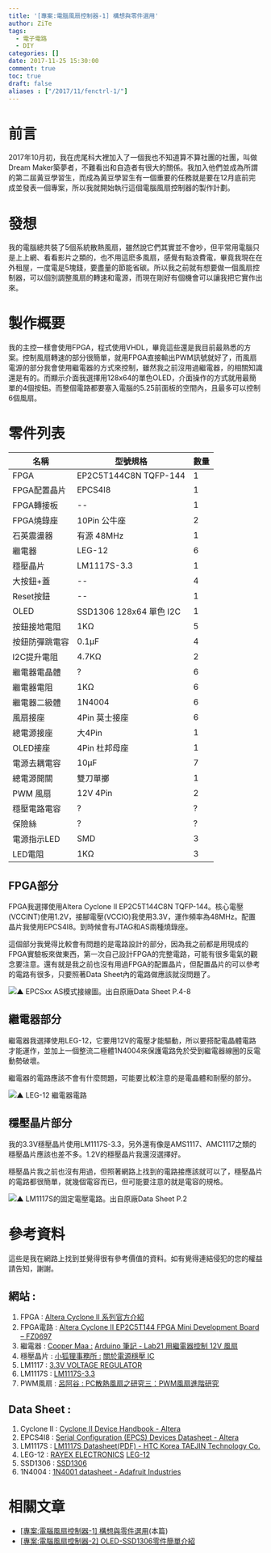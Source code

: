 ```yaml
---
title: '[專案:電腦風扇控制器-1] 構想與零件選用'
author: ZiTe
tags:
  - 電子電路
  - DIY
categories: []
date: 2017-11-25 15:30:00
comment: true
toc: true
draft: false
aliases : ["/2017/11/fenctrl-1/"]
---
```

# 前言

2017年10月初，我在虎尾科大裡加入了一個我也不知道算不算社團的社團，叫做Dream Maker築夢者，不難看出和自造者有很大的關係。我加入他們並成為所謂的第二屆黃豆學習生，而成為黃豆學習生有一個重要的任務就是要在12月底前完成並發表一個專案，所以我就開始執行這個電腦風扇控制器的製作計劃。  

<!--more-->

# 發想

我的電腦總共裝了5個系統散熱風扇，雖然說它們其實並不會吵，但平常用電腦只是上上網、看看影片之類的，也不用這麽多風扇，感覺有點浪費電，畢竟我現在在外租屋，一度電是5塊錢，要盡量的節能省碳。所以我之前就有想要做一個風扇控制器，可以個別調整風扇的轉速和電源，而現在剛好有個機會可以讓我把它實作出來。 

# 製作概要

我的主控一樣會使用FPGA，程式使用VHDL，畢竟這些還是我目前最熟悉的方案。控制風扇轉速的部分很簡單，就用FPGA直接輸出PWM訊號就好了，而風扇電源的部分我會使用繼電器的方式來控制，雖然我之前沒用過繼電器，的相關知識還是有的。而顯示介面我選擇用128x64的單色OLED，介面操作的方式就用最簡單的4個按鈕。而整個電路都要塞入電腦的5.25前面板的空間內，且最多可以控制6個風扇。  

# 零件列表

|名稱|型號規格|數量|
|--- |--- |--- |
|FPGA|EP2C5T144C8N TQFP-144|1|
|FPGA配置晶片|EPCS4I8|1|
|FPGA轉接板|--|1|
|FPGA燒錄座|10Pin 公牛座|2|
|石英震盪器|有源 48MHz|1|
|繼電器|LEG-12|6|
|穩壓晶片|LM1117S-3.3|1|
|大按鈕+蓋|--|4|
|Reset按鈕|--|1|
|OLED|SSD1306 128x64 單色 I2C|1|
|按鈕接地電阻|1KΩ|5|
|按鈕防彈跳電容|0.1μF|4|
|I2C提升電阻|4.7KΩ|2|
|繼電器電晶體|?|6|
|繼電器電阻|1KΩ|6|
|繼電器二級體|1N4004|6|
|風扇接座|4Pin 莫士接座|6|
|總電源接座|大4Pin|1|
|OLED接座|4Pin 杜邦母座|1|
|電源去耦電容|10μF|7|
|總電源開關|雙刀單擲|1|
|PWM 風扇|12V 4Pin|2|
|穩壓電路電容|?|?|
|保險絲|?|?|
|電源指示LED|SMD|3|
|LED電阻|1KΩ|3|
  
## FPGA部分

  
FPGA我選擇使用Altera Cyclone II EP2C5T144C8N TQFP-144。核心電壓(VCCINT)使用1.2V，接腳電壓(VCCIO)我使用3.3V，運作頻率為48MHz。配置晶片我使用EPCS4I8。到時候會有JTAG和AS兩種燒錄座。  
  

這個部分我覺得比較會有問題的是電路設計的部分，因為我之前都是用現成的FPGA實驗板來做東西，第一次自己設計FPGA的完整電路，可能有很多電氣的觀念要注意。還有就是我之前也沒有用過FPGA的配置晶片，但配置晶片的可以參考的電路有很多，只要照著Data Sheet內的電路做應該就沒問題了。  

![▲ EPCSxx AS模式接線圖。出自原廠Data Sheet P.4-8](https://1.bp.blogspot.com/-_z6wF1bGvPk/XqU9VsHukvI/AAAAAAAACIQ/sBOHtZP4b943GplE-Fv078OiH7xfVhIzwCPcBGAsYHg/s1600/EPCSxx-AS.jpg)

## 繼電器部分

  
繼電器我選擇使用LEG-12，它要用12V的電壓才能驅動，所以要搭配電晶體電路才能運作，並加上一個整流二極體1N4004來保護電路免於受到繼電器線圈的反電動勢破壞。  

繼電器的電路應該不會有什麼問題，可能要比較注意的是電晶體和耐壓的部分。  

![▲ LEG-12 繼電器電路](https://1.bp.blogspot.com/-JPalLluSf-4/XqU9Vmvjx0I/AAAAAAAACIQ/P2kRCuOvz6waD4NgMXer7_flv_Dn06nHQCPcBGAsYHg/s1600/%25E8%259E%25A2%25E5%25B9%2595%25E6%2593%25B7%25E5%258F%2596%25E7%2595%25AB%25E9%259D%25A2%2B%25284%2529.png)

## 穩壓晶片部分

  
我的3.3V穩壓晶片使用LM1117S-3.3，另外還有像是AMS1117、AMC1117之類的穩壓晶片應該也差不多。1.2V的穩壓晶片我還沒選擇好。  
  

穩壓晶片我之前也沒有用過，但照著網路上找到的電路接應該就可以了，穩壓晶片的電路都很簡單，就幾個電容而已，但可能要注意的就是電容的規格。  

![▲ LM1117S的固定電壓電路。出自原廠Data Sheet P.2](https://1.bp.blogspot.com/-JzMDgTaj7jE/XqU9VuiTtmI/AAAAAAAACIQ/l31GSXBDfVwC_a4AWMRfBeMETlzaJV6agCPcBGAsYHg/s1600/LM1117S.jpg)

# 參考資料

這些是我在網路上找到並覺得很有參考價值的資料。如有覺得連結侵犯的您的權益請告知，謝謝。  

## 網站 :
1.  FPGA : [Altera Cyclone II 系列官方介紹](https://www.altera.com.cn/products/fpga/cyclone-series/cyclone-ii/support.html#General_Power_Supplies)
2.  FPGA電路 : [Altera Cyclone II EP2C5T144 FPGA Mini Development Board – FZ0697](http://artofcircuits.com/product/altera-cyclone-ii-ep2c5t144-fpga-mini-development-board-fz0697)
3.  繼電器 : [Cooper Maa :](http://coopermaa2nd.blogspot.tw/2011/03/lab21-12v.html?m=1) [Arduino 筆記 - Lab21 用繼電器控制 12V 風扇](http://coopermaa2nd.blogspot.tw/2011/03/lab21-12v.html?m=1)
4.  穩壓晶片 : [小狐狸事務所 :](http://yhhuang1966.blogspot.tw/2015/07/ic.html) [關於電源穩壓 IC](http://yhhuang1966.blogspot.tw/2015/07/ic.html)
5.  LM1117 : [3.3V VOLTAGE REGULATOR](http://www.electronics-lab.com/project/3-3v-voltage-regulator/)
6.  LM1117S : [LM1117S-3.3](http://blog.naver.com/PostView.nhn?blogId=telius07&logNo=40034037959)
7.  PWM風扇 : [呂阿谷 : PC散熱風扇之研究三：PWM風扇進階研究](http://luyaku.pixnet.net/blog/post/341175399-pc%E6%95%A3%E7%86%B1%E9%A2%A8%E6%89%87%E4%B9%8B%E7%A0%94%E7%A9%B6%E4%B8%89%EF%BC%9Apwm%E9%A2%A8%E6%89%87%E9%80%B2%E9%9A%8E%E7%A0%94%E7%A9%B6)

## Data Sheet :
1.  Cyclone II : [Cyclone II Device Handbook - Altera](https://www.google.com.tw/url?sa=t&rct=j&q=&esrc=s&source=web&cd=1&ved=0ahUKEwjnwZmjndvXAhVONpQKHVFaBLQQFgglMAA&url=https%3A%2F%2Fwww.altera.com%2Fliterature%2Fhb%2Fcyc2%2Fcyc2_cii5v1.pdf&usg=AOvVaw0RzIUFQt3lfLf4CxeIyVNA)
2.  EPCS4I8 : [Serial Configuration (EPCS) Devices Datasheet - Altera](https://www.google.com.tw/url?sa=t&rct=j&q=&esrc=s&source=web&cd=1&ved=0ahUKEwjgxv6PntvXAhUEFJQKHbNKB58QFgglMAA&url=https%3A%2F%2Fwww.altera.com%2Fliterature%2Fhb%2Fcfg%2Fcyc_c51014.pdf&usg=AOvVaw3gRe3H3TqbR6BwOBfJI2Fh)
3.  LM1117S : [LM1117S Datasheet(PDF) - HTC Korea TAEJIN Technology Co.](https://www.google.com.tw/url?sa=t&rct=j&q=&esrc=s&source=web&cd=5&ved=0ahUKEwjD96HHodvXAhVEKJQKHeVFAHUQFghFMAQ&url=http%3A%2F%2Fwww.alldatasheet.com%2Fdatasheet-pdf%2Fpdf%2F177530%2FHTC%2FLM1117S.html&usg=AOvVaw1sJsJP7hkOuazaewM7HDWB)
4.  LEG-12 : [RAYEX ELECTRONICS](https://www.tme.eu/en/details/leg-12/miniature-electromagnetic-relays/rayex-electronics/) [](https://www.tme.eu/en/details/leg-12/miniature-electromagnetic-relays/rayex-electronics/) [LEG-12](https://www.tme.eu/en/details/leg-12/miniature-electromagnetic-relays/rayex-electronics/)
5.  SSD1306 : [SSD1306](https://www.google.com.tw/url?sa=t&rct=j&q=&esrc=s&source=web&cd=1&ved=0ahUKEwiRquzen9vXAhXGkZQKHacKC8YQFgglMAA&url=https%3A%2F%2Fcdn-shop.adafruit.com%2Fdatasheets%2FSSD1306.pdf&usg=AOvVaw295piYr-tzt5CnBsNVzI7X)
6.  1N4004 : [1N4001 datasheet - Adafruit Industries](https://www.google.com.tw/url?sa=t&rct=j&q=&esrc=s&source=web&cd=4&ved=0ahUKEwi4tOnzn9vXAhUBuZQKHc9mAJEQFgg9MAM&url=https%3A%2F%2Fcdn-shop.adafruit.com%2Fdatasheets%2F1N4001-D.PDF&usg=AOvVaw021F3iEmxkk38CKMcf287Z)

# 相關文章

* [\[專案:電腦風扇控制器-1\] 構想與零件選用](/2017/11/fenctrl-1/)(本篇)
* [\[專案:電腦風扇控制器-2\] OLED-SSD1306零件簡單介紹](/2017/12/fenctrl-2/)